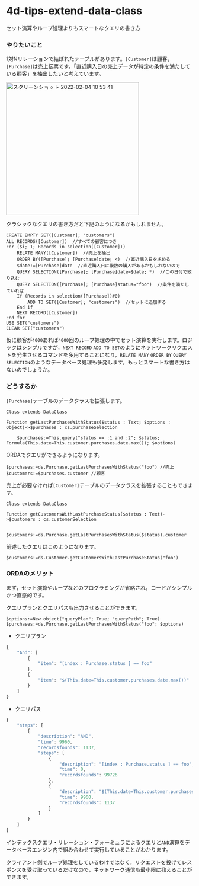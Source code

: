 # 4d-tips-extend-data-class
セット演算やループ処理よりもスマートなクエリの書き方

### やりたいこと

1対Nリレーションで結ばれたテーブルがあります。`[Customer]`は顧客，`[Purchase]`は売上伝票です。「直近購入日の売上データが特定の条件を満たしている顧客」を抽出したいと考えています。

<img width="358" alt="スクリーンショット 2022-02-04 10 53 41" src="https://user-images.githubusercontent.com/1725068/152459539-55453a1a-4a26-4a81-9381-b7498df9005e.png">

クラシックなクエリの書き方だと下記のようになるかもしれません。

```4d
CREATE EMPTY SET([Customer]; "customers")
ALL RECORDS([Customer])  //すべての顧客につき
For ($i; 1; Records in selection([Customer]))
	RELATE MANY([Customer])  //売上を抽出
	ORDER BY([Purchase]; [Purchase]date; <)  //直近購入日を求める
	$date:=[Purchase]date  //直近購入日に複数の購入があるかもしれないので
	QUERY SELECTION([Purchase]; [Purchase]date=$date; *)  //この日付で絞り込む
	QUERY SELECTION([Purchase]; [Purchase]status="foo")  //条件を満たしていれば
	If (Records in selection([Purchase])#0)
		ADD TO SET([Customer]; "customers")  //セットに追加する
	End if 
	NEXT RECORD([Customer])
End for 
USE SET("customers")
CLEAR SET("customers")
```

仮に顧客が`4000`あれば`4000`回のループ処理の中でセット演算を実行します。ロジックはシンプルですが，`NEXT RECORD` `ADD TO SET`のようにネットワークリクエストを発生させるコマンドを多用することになり，`RELATE MANY` `ORDER BY` `QUERY SELECTION`のようなデータベース処理も多発します。もっとスマートな書き方はないのでしょうか。

### どうするか

`[Purchase]`テーブルのデータクラスを拡張します。

```4d
Class extends DataClass

Function getLastPurchasesWithStatus($status : Text; $options : Object)->$purchases : cs.purchaseSelection
	
	$purchases:=This.query("status == :1 and :2"; $status; Formula(This.date=This.customer.purchases.date.max()); $options)
```

ORDAでクエリができるようになります。

```4d
$purchases:=ds.Purchase.getLastPurchasesWithStatus("foo") //売上
$customers:=$purchases.customer //顧客
```

売上が必要なければ`[Customer]`テーブルのデータクラスを拡張することもできます。

```4d
Class extends DataClass

Function getCustomersWithLastPurchaseStatus($status : Text)->$customers : cs.customerSelection
	
	$customers:=ds.Purchase.getLastPurchasesWithStatus($status).customer
```

前述したクエリはこのようになります。

```4d
$customers:=ds.Customer.getCustomersWithLastPurchaseStatus("foo")
```

### ORDAのメリット

まず，セット演算やループなどのプログラミングが省略され，コードがシンプルかつ直感的です。

クエリプランとクエリパスも出力させることができます。

```4d
$options:=New object("queryPlan"; True; "queryPath"; True)
$purchases:=ds.Purchase.getLastPurchasesWithStatus("foo"; $options)
```

* クエリプラン

```js
{
	"And": [
		{
			"item": "[index : Purchase.status ] == foo"
		},
		{
			"item": "$(This.date=This.customer.purchases.date.max())"
		}
	]
}
```

* クエリパス

```js
{
	"steps": [
		{
			"description": "AND",
			"time": 9960,
			"recordsfounds": 1137,
			"steps": [
				{
					"description": "[index : Purchase.status ] == foo",
					"time": 0,
					"recordsfounds": 99726
				},
				{
					"description": "$(This.date=This.customer.purchases.date.max())",
					"time": 9960,
					"recordsfounds": 1137
				}
			]
		}
	]
}
```

インデックスクエリ・リレーション・フォーミュラによるクエリと`AND`演算をデータベースエンジン内で組み合わせて実行していることがわかります。

クライアント側でループ処理をしているわけではなく，リクエストを投げてレスポンスを受け取っているだけなので，ネットワーク通信も最小限に抑えることができます。
